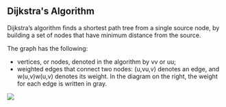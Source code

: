 ## Dijkstra's Algorithm
Dijkstra’s algorithm finds a shortest path tree from a single source node, by building a set of nodes that have minimum distance from the source.

The graph has the following:
* vertices, or nodes, denoted in the algorithm by vv or uu;
* weighted edges that connect two nodes: (u,vu,v) denotes an edge, and w(u,v)w(u,v) denotes its weight. In the diagram on the right, the weight for each edge is written in gray.
  

<img src="https://ds055uzetaobb.cloudfront.net/brioche/uploads/ydOEDFABWr-graph1.png?width=1200">


